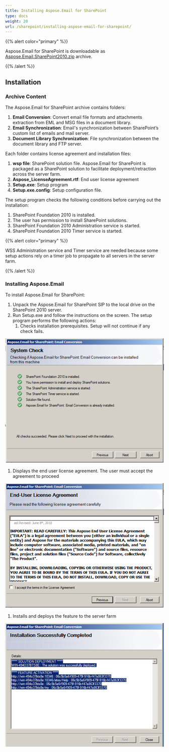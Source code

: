 ```yaml
---
title: Installing Aspose.Email for SharePoint
type: docs
weight: 20
url: /sharepoint/installing-aspose-email-for-sharepoint/
---
```



{{% alert color="primary" %}} 

Aspose.Email for SharePoint is downloadable as [Aspose.Email.SharePoint2010.zip](http://www.aspose.com/community/files/73/sharepoint-components/aspose.email-for-sharepoint/default.aspx) archive. 

{{% /alert %}} 
## **Installation**
### **Archive Content**
The Aspose.Email for SharePoint archive contains folders:

1. **Email Conversion**: Convert email file formats and attachments extraction from EML and MSG files in a document library.
1. **Email Synchronization**: Email's synchronization between SharePoint’s custom list of emails and mail server.
1. **Document Library Synchronization**: File synchronization between the document library and FTP server.

Each folder contains license agreement and installation files:

1. **wsp file**: SharePoint solution file. Aspose.Email for SharePoint is packaged as a SharePoint solution to facilitate deployment/retraction across the server farm.
1. **Aspose_LicenseAgreement.rtf**: End user license agreement
1. **Setup.exe**: Setup program
1. **Setup.exe.config**: Setup configuration file.

The setup program checks the following conditions before carrying out the installation:

1. SharePoint Foundation 2010 is installed.
1. The user has permission to install SharePoint solutions.
1. SharePoint Foundation 2010 Administration service is started.
1. SharePoint Foundation 2010 Timer service is started.

{{% alert color="primary" %}} 

WSS Administration service and Timer service are needed because some setup actions rely on a timer job to propagate to all servers in the server farm.

{{% /alert %}} 
### **Installing Aspose.Email**
To install Aspose.Email for SharePoint:

1. Unpack the Aspose.Email for SharePoint SIP to the local drive on the SharePoint 2010 server.
1. Run Setup.exe and follow the instructions on the screen. The setup program performs the following actions: 
   1. Checks installation prerequisites. Setup will not continue if any check fails. 

![todo:image_alt_text](installing-aspose-email-for-sharepoint_1.png)




1. Displays the end user license agreement. The user must accept the agreement to proceed 

![todo:image_alt_text](installing-aspose-email-for-sharepoint_2.png)




1. Installs and deploys the feature to the server farm 

![todo:image_alt_text](installing-aspose-email-for-sharepoint_3.png)
